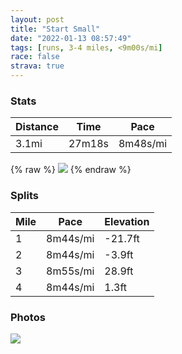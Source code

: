 ```yaml
---
layout: post
title: "Start Small"
date: "2022-01-13 08:57:49"
tags: [runs, 3-4 miles, <9m00s/mi]
race: false
strava: true
---
```


### Stats

| Distance | Time | Pace |
|----------|------|------|
|3.1mi|27m18s|8m48s/mi|

{% raw %}
<img src='https://maps.googleapis.com/maps/api/staticmap?maptype=roadmap&path=enc:cewwFf{sbMEMSa@QSQGGGQ?MHAp@_@DUA]DFVJRd@pBFHJF@BIb@ORIDM`@ANAZHZIn@Aj@@j@BJNPd@HZXLB|@`ARJr@j@BN@VAVEVGHg@vAQTm@vBQ\a@tAe@lA?FOfAQ`@?PRVrBrAx@b@lBjARRd@Zd@V\Xh@Zr@j@rA`@r@|@`@RfD|@|@\f@Bd@HhBl@nBf@b@NJJ?B]nAQb@]nA]~@AVDHL?XQFGZqA|AiDP@^TRBDZRb@RNbD|@BDBb@A~@@~@Ln@TPHK`@yI@o@AKOMW@[b@[l@On@Ad@Zb@JnCDr@@?FEBa@Cg@MuAGS_@WkDiACCUuASa@i@c@EAGFq@|Dy@rCKN[BKG?Mr@iCx@iC@QkBc@g@SOIk@OyAi@]S_A[oASm@Se@Ii@So@u@c@Wg@Oq@_@c@Ws@q@a@S}D}BeD}BcB_AZN`@HZ[Vq@Js@Pw@d@}Ar@qBF[Do@Vi@FSXs@DU?IECa@Sk@QIEOe@?WKe@Fa@To@HcA@y@Yw@GYFg@Ji@BC}@QOQDWTi@Jo@Be@CaBAKKO`@FXPd@EDICWa@g@YKh@oARqAXs@@m@&key=AIzaSyC1MId7bFpkLXNAaYhBSTb8jLyiSqzbDtM&size=800x800&markers=color:yellow|label:S|40.75618,-73.99876&markers=color:green|label:F|40.75591999999999,-73.99631000000002'>
{% endraw %}

### Splits

| Mile | Pace | Elevation |
|------|------|-----------|
|1|8m44s/mi|-21.7ft|
|2|8m44s/mi|-3.9ft|
|3|8m55s/mi|28.9ft|
|4|8m44s/mi|1.3ft|

### Photos
<img src='https://dgtzuqphqg23d.cloudfront.net/wdI8VGVzYH6pE_6oOL8kRjlg4M28fuLnVyuXyQtwqLw-446x768.jpg'>
